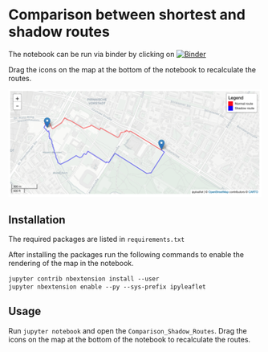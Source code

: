 # Comparison between shortest and shadow routes

The notebook can be run via binder by clicking on [![Binder](https://mybinder.org/badge_logo.svg)](https://mybinder.org/v2/gh/redfrexx/ors_routes_notebook/HEAD?labpath=Comparison_Shadow_Routes.ipynb)

Drag the icons on the map at the bottom of the notebook to recalculate the routes.

<p align=center>
<img src="img/routes.png" width0600px>
</p>

## Installation

The required packages are listed in `requirements.txt`

After installing the packages run the following commands to enable the rendering of the map in the notebook.

```
jupyter contrib nbextension install --user
jupyter nbextension enable --py --sys-prefix ipyleaflet
```

## Usage

Run `jupyter notebook` and open the `Comparison_Shadow_Routes`. Drag the icons on the map at the bottom of the notebook to recalculate the routes.
